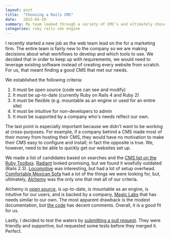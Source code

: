 ```yaml
---
layout: post
title:  "Choosing a Rails CMS"
date:   2015-04-20
summary: My team looked through a variety of CMS's and ultimately chose the Alchemy CMS
categories: ruby rails cms engine
---
```


I recently started a new job as the web team lead on the for a
marketing firm. The entire team is fairly new to the company so we are making
decisions about what workflows to develop and which tools to use. We decided
that in order to keep up with requirements, we would need to leverage existing
software instead of creating every website from scratch. For us, that meant
finding a good CMS that met our needs.

We established the following criteria:

  1. It must be open source (code we can see and modify)
  2. It must be up-to-date (currently Ruby on Rails 4 and Ruby 2)
  3. It must be flexible (e.g. mountable as an engine or used for an entire site)
  4. It must be intuitive for non-developers to admin
  5. It must be supported by a company who's needs reflect our own.

The last point is especially important because we didn't want to be working at
cross-purposes. For example, if a company behind a CMS made most of their money
from hosting their CMS, they would have no motivation to make their CMS easy to
configure and install; in fact the opposite is true. We, however, need to be
able to quickly get our websites set up.

We made a list of candidates based on searches and the [CMS list on the Ruby Toolbox](https://www.ruby-toolbox.com/categories/content_management_systems).
[Radiant](https://github.com/radiant/radiant/) looked promising, but we found it
woefully outdated (Rails 2.3). [Locomotive](https://github.com/locomotivecms/engine)
was interesting, but had a lot of setup overhead.
[Comfortable Mexican Sofa](https://github.com/comfy/comfortable-mexican-sofa) had
a lot of the things we were looking for, but, ultimately,
[Alchemy](http://alchemy-cms.com/about) was the only one that met all of our
criteria.

Alchemy is [open source](https://github.com/AlchemyCMS/alchemy_cms), is up-to-date,
is mountable as an engine, is intuitive for our users, and is backed by a company,
[Magic Labs](https://magiclabs.de/en/home) that has needs similar to our own.
The most apparent drawback is the modest documentation, but [the code](http://www.rubydoc.info/github/magiclabs/alchemy_cms/index) has decent comments.
Overall, it is a good fit for us.

Lastly, I decided to test the waters by [submitting a pull request](https://github.com/AlchemyCMS/alchemy_cms/pull/760). They were friendly
and supportive, but requested some tests before they merged it. Perfect.
